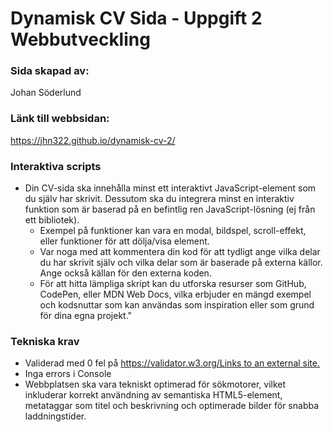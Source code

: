 # Dynamisk CV Sida - Uppgift 2 Webbutveckling

### Sida skapad av:

Johan Söderlund

### Länk till webbsidan:

https://jhn322.github.io/dynamisk-cv-2/

<!-- ### **CV i en fil**

- Dina utbildningar och tidigare arbetsplatser ska inte längre ligga i HTML-koden
- Vilka utbildningar du läst och vilka tidigare arbeten du haft ska ligga i en separat fil i JSON-format
- Denna JSON-fil ska läsas och och generera ditt CV -->

### **Interaktiva scripts**

- Din CV-sida ska innehålla minst ett interaktivt JavaScript-element som du själv har skrivit. Dessutom ska du integrera minst en interaktiv funktion som är baserad på en befintlig ren JavaScript-lösning (ej från ett bibliotek).
  - Exempel på funktioner kan vara en modal, bildspel, scroll-effekt, eller funktioner för att dölja/visa element.
  - Var noga med att kommentera din kod för att tydligt ange vilka delar du har skrivit själv och vilka delar som är baserade på externa källor. Ange också källan för den externa koden.
  - För att hitta lämpliga skript kan du utforska resurser som GitHub, CodePen, eller MDN Web Docs, vilka erbjuder en mängd exempel och kodsnuttar som kan användas som inspiration eller som grund för dina egna projekt."

<!-- ### **Portfolio**

- Det ska finnas en del av din sida som är en portfolio med projekt du byggt `NY`
- Du publicerar ett fungerande projekt från Workshop JS Code Jam på ditt Githubkonto och inkluderar det i din portfolio. -->

### **Tekniska krav**

- Validerad med 0 fel på [https://validator.w3.org/Links to an external site.](https://validator.w3.org/)
- Inga errors i Console
- Webbplatsen ska vara tekniskt optimerad för sökmotorer, vilket inkluderar korrekt användning av semantiska HTML5-element, metataggar som titel och beskrivning och optimerade bilder för snabba laddningstider.
<!-- - I roten i ditt repository ska det finns en README.md-fil skriven i Markdown. I denna fil ska det minst framgå vem som skapat sidan (ditt namn) och länken till den publicerade versionen (t.ex på Github Pages) -->

<!-- Remove classes for work and school in cv.css as they are depricated -->
<!-- Add more description to readme about this webpage and project -->
<!-- Add github pages to "gissa numret readme" -->
<!-- Fix JS not connecting with json -->
<!-- Add my own interactive JS "element" -->
<!-- Add external interactive JS "element" and reference it -->
<!-- Move everything in CV to the left side and style the text -->
<!-- Update look on other pages -->
